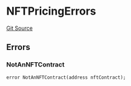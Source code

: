 # NFTPricingErrors
[Git Source](https://github.com/thrackle-io/tron/blob/d5c4da9c910c7f583b74a714399bd64fbb32b616/src/common/IErrors.sol)


## Errors
### NotAnNFTContract

```solidity
error NotAnNFTContract(address nftContract);
```


